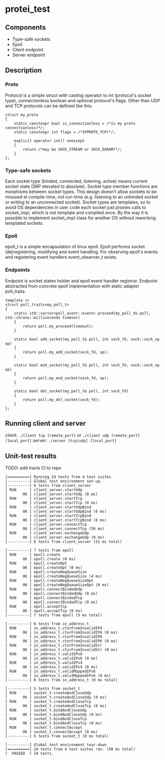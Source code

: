 # protei_test

## Components

*   Type-safe sockets
*   Epoll
*   Client endpoint
*   Server endpoint

## Description

### Proto
Protocol is a simple struct with casting operator to int (protocol's socket type), connectionless boolean and optional
protocol's flags. Other than UDP and TCP protocols can be defined like this:

```
struct my_proto
{
    static constexpr bool is_connectionless = /*is my proto connectionless?*/;
    static constexpr int flags = /*IPPROTO_TCP?*/;
    
    explicit operator int() noexcept
    {
        return /*may be SOCK_STREAM or SOCK_DGRAM?*/;
    }
};
```

### Type-safe sockets

Each socket type (binded, connected, listening, active) means current socket state (SRP elevated to absolute). 
Socket type member functions are morphisms between socket types. This design doesn't allow sockets to be misused 
at compile-time, not run-time (e.g. listening to an unbinded socket or writing to an unconnected socket).
Socket types are templates, so to avoid OS dependencies in user code each socket just proxies calls to socket_impl,
which is not template and compiled once. By the way it is possible to implement socket_impl class for another OS without
reworking templated sockets.

### Epoll

epoll_t is a simple encapsulation of linux epoll. Epoll performs socket (de)registering, modifying and event handling.
For observing epoll's events and registering event handlers event_observer_t exists.

### Endpoints

Endpoint is socket states holder and epoll event handler registrar. Endpoint abstracted from concrete epoll 
implementation with static adapter poll_traits.
```
template <>
struct poll_traits<my_poll_t>
{
    static std::vector<poll_event::event> proceed(my_poll_t& poll, std::chrono::milliseconds timeout)
    {
        return poll.my_proceed(timeout);
    }

    static bool add_socket(my_poll_t& poll, int sock_fd, sock::sock_op op)
    {
        return poll.my_add_socket(sock_fd, op);
    }

    static bool mod_socket(my_poll_t& poll, int sock_fd, sock::sock_op op)
    {
        return poll.my_mod_socket(sock_fd, op);
    }

    static bool del_socket(my_poll_t& poll, int sock_fd)
    {
        return poll.my_del_socket(sock_fd);
    }
};
```

## Running client and server
client: ```./client tcp [remote_port]``` or ```./client udp [remote_port] [local_port]```
server: ```./server [tcp|udp] [local_port]```

## Unit-test results
TODO: add travis CI to repo
```
[==========] Running 24 tests from 4 test suites.
[----------] Global test environment set-up.
[----------] 6 tests from client_server
[ RUN      ] client_server.startUdp
[       OK ] client_server.startUdp (0 ms)
[ RUN      ] client_server.startTcp
[       OK ] client_server.startTcp (0 ms)
[ RUN      ] client_server.startUdpBind
[       OK ] client_server.startUdpBind (0 ms)
[ RUN      ] client_server.startTcpBind
[       OK ] client_server.startTcpBind (0 ms)
[ RUN      ] client_server.connectTcp
[       OK ] client_server.connectTcp (50 ms)
[ RUN      ] client_server.exchangeUdp
[       OK ] client_server.exchangeUdp (0 ms)
[----------] 6 tests from client_server (51 ms total)

[----------] 7 tests from epoll
[ RUN      ] epoll.create
[       OK ] epoll.create (0 ms)
[ RUN      ] epoll.createOpt
[       OK ] epoll.createOpt (0 ms)
[ RUN      ] epoll.createNegQueueSize
[       OK ] epoll.createNegQueueSize (4 ms)
[ RUN      ] epoll.createNegQueueSizeOpt
[       OK ] epoll.createNegQueueSizeOpt (0 ms)
[ RUN      ] epoll.connectBindedUdp
[       OK ] epoll.connectBindedUdp (0 ms)
[ RUN      ] epoll.connectBindedTcp
[       OK ] epoll.connectBindedTcp (0 ms)
[ RUN      ] epoll.acceptTcp
[       OK ] epoll.acceptTcp (0 ms)
[----------] 7 tests from epoll (5 ms total)

[----------] 6 tests from in_address_t
[ RUN      ] in_address_t.ctorFromInvalidIP4
[       OK ] in_address_t.ctorFromInvalidIP4 (0 ms)
[ RUN      ] in_address_t.ctorFromInvalidIP6
[       OK ] in_address_t.ctorFromInvalidIP6 (0 ms)
[ RUN      ] in_address_t.ctorFromInvalidStr
[       OK ] in_address_t.ctorFromInvalidStr (0 ms)
[ RUN      ] in_address_t.validIPv6
[       OK ] in_address_t.validIPv6 (0 ms)
[ RUN      ] in_address_t.validIPv4
[       OK ] in_address_t.validIPv4 (0 ms)
[ RUN      ] in_address_t.validMappedIPv6
[       OK ] in_address_t.validMappedIPv6 (0 ms)
[----------] 6 tests from in_address_t (0 ms total)

[----------] 5 tests from socket_t
[ RUN      ] socket_t.createAndCloseUdp
[       OK ] socket_t.createAndCloseUdp (0 ms)
[ RUN      ] socket_t.createAndCloseTcp
[       OK ] socket_t.createAndCloseTcp (0 ms)
[ RUN      ] socket_t.bindAndCloseUdp
[       OK ] socket_t.bindAndCloseUdp (0 ms)
[ RUN      ] socket_t.bindAndCloseTcp
[       OK ] socket_t.bindAndCloseTcp (0 ms)
[ RUN      ] socket_t.connectAccept
[       OK ] socket_t.connectAccept (0 ms)
[----------] 5 tests from socket_t (0 ms total)

[----------] Global test environment tear-down
[==========] 24 tests from 4 test suites ran. (58 ms total)
[  PASSED  ] 24 tests.
```
